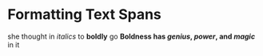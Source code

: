 # Formatting Text Spans
she thought in _italics_
to __boldly__ go
**Boldness has *genius*, _power_, and *magic*** in it
